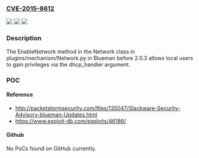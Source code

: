### [CVE-2015-8612](https://cve.mitre.org/cgi-bin/cvename.cgi?name=CVE-2015-8612)
![](https://img.shields.io/static/v1?label=Product&message=n%2Fa&color=blue)
![](https://img.shields.io/static/v1?label=Version&message=n%2Fa&color=blue)
![](https://img.shields.io/static/v1?label=Vulnerability&message=n%2Fa&color=brighgreen)

### Description

The EnableNetwork method in the Network class in plugins/mechanism/Network.py in Blueman before 2.0.3 allows local users to gain privileges via the dhcp_handler argument.

### POC

#### Reference
- http://packetstormsecurity.com/files/135047/Slackware-Security-Advisory-blueman-Updates.html
- https://www.exploit-db.com/exploits/46186/

#### Github
No PoCs found on GitHub currently.

